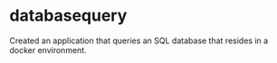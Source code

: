 # databasequery


Created an application that queries an SQL database that resides in a docker environment.
